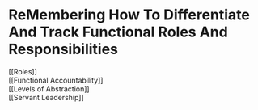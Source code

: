 # ReMembering How To Differentiate And Track Functional Roles And Responsibilities

[[Roles]]  
[[Functional Accountability]]  
[[Levels of Abstraction]]  
[[Servant Leadership]]  